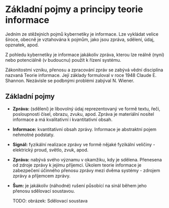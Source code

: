 # Základní pojmy a principy teorie informace

Jedním ze stěžejních pojmů kybernetiky je informace. Lze vykládat velice široce, obecně je vztahována k pojmům, jako jsou zpráva, sdělení, údaj, opznatek, apod.

Z pohledu kybernetiky je informace jakákoliv zpráva, kterou lze reálně (nyní) nebo potenciálně (v budoucnu) použít k řízení systému.

Zákonitostmi vzniku, přenosu a zpracování zpráv se zabývá vědní disciplína nazvaná Teorie informace. Její základy formuloval v roce 1948 Claude E. Shannon. Nezávisle se podbnými problémi zabýval N. Wiener.

## Základní pojmy
- **Zpráva:** (sdělení) je libovolný údaj reprezentovaný ve formě textu, řeči, posloupnosti čísel, obrazu, zvuku, apod. Zpráva je materiální nositel informace a má kvalitativní i kvantitativní obsah.
- **Informace:** kvantitativní obsah zprávy. Informace je abstraktní pojem nehmotné podstaty.
- **Signál:** fyzikální realizace zprávy ve formě nějaké fyzikální veličiny - elektrický proud, světlo, zvuk, apod.
- **Zpráva:** nabývá svého významu v okamžiku, kdy je sdělena. Přenesena od zdroje zprávy k jejímu příjemci. Úkolem teorie informace je zabezpečení účinného přenosu zprávy mezi dvěma systémy - zdrojem zprávy a příjemcem zprávy.
- **Šum:** je jakákoliv (náhodné) rušení působící na sinál během jeho přenosu sdělovací soustavou.

  TODO: obrázek: Sdělovací soustava
  

